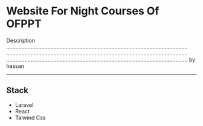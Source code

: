 # Website For Night Courses Of OFPPT

Description .......................................................................................................................
.......................................................................................................................
.......................................................................................................................
by hassan


---

## Stack

* Laravel
* React
* Talwind Css
 

